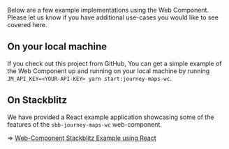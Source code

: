 Below are a few example implementations using the Web Component. Please let us know if you have additional use-cases you would like to see covered here.

## On your local machine

If you check out this project from GitHub, You can get a simple example of the Web Component up and running on your local machine by running `JM_API_KEY=<YOUR-API-KEY> yarn start:journey-maps-wc`.

## On Stackblitz

We have provided a React example application showcasing some of the features of the `sbb-journey-maps-wc` web-component.

=> <a href="https://stackblitz.com/edit/sbb-journey-maps-web-component-showcase" target="_blank">Web-Component Stackblitz Example using React</a>
